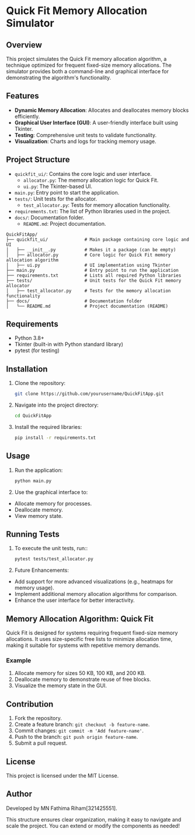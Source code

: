 # Quick Fit Memory Allocation Simulator

## Overview
This project simulates the Quick Fit memory allocation algorithm, a technique optimized for frequent fixed-size memory allocations. The simulator provides both a command-line and graphical interface for demonstrating the algorithm's functionality.

## Features
- **Dynamic Memory Allocation**: Allocates and deallocates memory blocks efficiently.
- **Graphical User Interface (GUI)**: A user-friendly interface built using Tkinter.
- **Testing**: Comprehensive unit tests to validate functionality.
- **Visualization**: Charts and logs for tracking memory usage.

## Project Structure
- `quickfit_ui/`: Contains the core logic and user interface.
  - `allocator.py`: The memory allocation logic for Quick Fit.
  - `ui.py`: The Tkinter-based UI.
- `main.py`: Entry point to start the application.
- `tests/`: Unit tests for the allocator.
  - `test_allocator.py`: Tests for memory allocation functionality.
- `requirements.txt`: The list of Python libraries used in the project.
- `docs/`: Documentation folder.
  - `README.md`: Project documentation.
```plaintext
QuickFitApp/
├── quickfit_ui/              # Main package containing core logic and UI
│   ├── __init__.py           # Makes it a package (can be empty)
│   ├── allocator.py          # Core logic for Quick Fit memory allocation algorithm
│   ├── ui.py                 # UI implementation using Tkinter
├── main.py                   # Entry point to run the application
├── requirements.txt          # Lists all required Python libraries
├── tests/                    # Unit tests for the Quick Fit memory allocator
│   ├── test_allocator.py     # Tests for the memory allocation functionality
├── docs/                     # Documentation folder
│   └── README.md             # Project documentation (README)
```

## Requirements
- Python 3.8+
- Tkinter (built-in with Python standard library)
- pytest (for testing)


## Installation
1. Clone the repository:
   ```bash
   git clone https://github.com/yourusername/QuickFitApp.git
   ```

2. Navigate into the project directory:
   ```bash
   cd QuickFitApp
   ```

3. Install the required libraries:
   ```bash
   pip install -r requirements.txt
   ```
   
## Usage
1. Run the application:
   ```bash
   python main.py
   ```

2. Use the graphical interface to:
- Allocate memory for processes.
- Deallocate memory.
- View memory state.

## Running Tests
1. To execute the unit tests, run::
   ```bash
   pytest tests/test_allocator.py
   ```

2. Future Enhancements:
- Add support for more advanced visualizations (e.g., heatmaps for memory usage).
- Implement additional memory allocation algorithms for comparison.
- Enhance the user interface for better interactivity.



## Memory Allocation Algorithm: Quick Fit
Quick Fit is designed for systems requiring frequent fixed-size memory allocations. It uses size-specific free lists to minimize allocation time, making it suitable for systems with repetitive memory demands.

### Example
1. Allocate memory for sizes 50 KB, 100 KB, and 200 KB.
2. Deallocate memory to demonstrate reuse of free blocks.
3. Visualize the memory state in the GUI.

## Contribution
1. Fork the repository.
2. Create a feature branch: `git checkout -b feature-name`.
3. Commit changes: `git commit -m 'Add feature-name'`.
4. Push to the branch: `git push origin feature-name`.
5. Submit a pull request.

## License
This project is licensed under the MIT License.

## Author
Developed by MN Fathima Riham[321425551].


This structure ensures clear organization, making it easy to navigate and scale the project. You can extend or modify the components as needed!



